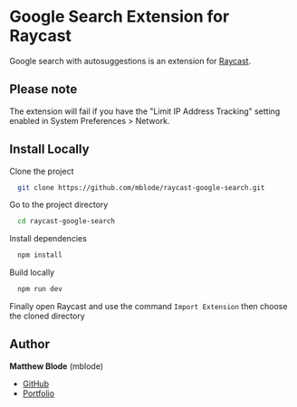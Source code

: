 # Google Search Extension for Raycast

Google search with autosuggestions is an extension for [Raycast](https://www.raycast.com/).

## Please note

The extension will fail if you have the "Limit IP Address Tracking" setting enabled in System Preferences > Network.


## Install Locally

Clone the project

```bash
  git clone https://github.com/mblode/raycast-google-search.git
```

Go to the project directory

```bash
  cd raycast-google-search
```

Install dependencies

```bash
  npm install
```

Build locally

```bash
  npm run dev
```

Finally open Raycast and use the command `Import Extension` then choose the cloned directory


## Author

**Matthew Blode** (mblode)

- [GitHub](https://www.github.com/mblode)
- [Portfolio](https://matthewblode.com)

